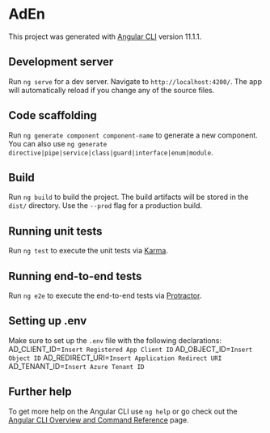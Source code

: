 # AdEn

This project was generated with [Angular CLI](https://github.com/angular/angular-cli) version 11.1.1.

## Development server

Run `ng serve` for a dev server. Navigate to `http://localhost:4200/`. The app will automatically reload if you change any of the source files.

## Code scaffolding

Run `ng generate component component-name` to generate a new component. You can also use `ng generate directive|pipe|service|class|guard|interface|enum|module`.

## Build

Run `ng build` to build the project. The build artifacts will be stored in the `dist/` directory. Use the `--prod` flag for a production build.

## Running unit tests

Run `ng test` to execute the unit tests via [Karma](https://karma-runner.github.io).

## Running end-to-end tests

Run `ng e2e` to execute the end-to-end tests via [Protractor](http://www.protractortest.org/).

## Setting up .env

Make sure to set up the `.env` file with the following declarations:
AD_CLIENT_ID=`Insert Registered App Client ID`
AD_OBJECT_ID=`Insert Object ID`
AD_REDIRECT_URI=`Insert Application Redirect URI`
AD_TENANT_ID=`Insert Azure Tenant ID`

## Further help

To get more help on the Angular CLI use `ng help` or go check out the [Angular CLI Overview and Command Reference](https://angular.io/cli) page.
